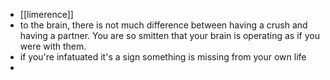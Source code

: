- [[limerence]]
- to the brain, there is not much difference between having a crush and having a partner. You are so smitten that your brain is operating as if you were with them.
- if you're infatuated it's a sign something is missing from your own life
-